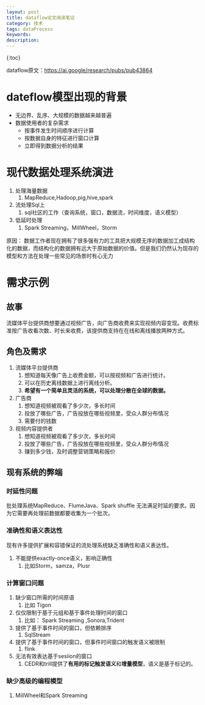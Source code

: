 ```yaml
---
layout: post
title: dataflow论文阅读笔记
category: 技术
tags: dataProcess
keywords: 
description: 
---
```

 
{:toc}


dataflow原文：<https://ai.google/research/pubs/pub43864>

# dateflow模型出现的背景

 - 无边界、乱序、大规模的数据越来越普遍
 - 数据使用者的复杂需求
    - 按事件发生时间顺序进行计算
    - 按数据自身的特征进行窗口计算
    - 立即得到数据分析的结果


# 现代数据处理系统演进

1. 处理海量数据
   1. MapReduce,Hadoop,pig,hive,spark
2. 流处理Sql上
   1. sql社区的工作（查询系统，窗口，数据流，时间维度，语义模型）
3. 低延时处理
   1. Spark Streaming，MillWheel，Storm


原因： 数据工作者现在拥有了很多强有力的工具把大规模无序的数据加工成结构化的数据，而结构化的数据拥有远大于原始数据的价值。但是我们仍然认为现存的模型和方法在处理一些常见的场景时有心无力


# 需求示例

## 故事

 流媒体平台提供商想要通过视频广告，向广告商收费来实现视频内容变现。收费标准按广告收看次数、时长来收费，该提供商支持在在线和离线播放两种方式。

## 角色及需求
1. 流媒体平台提供商
   1. 想知道每天像广告上收费金额，可以按视频和广告进行统计。
   2. 可以在历史离线数据上进行离线分析。
   3. **希望有一个简单且灵活的系统，可以处理分散在全球的数据。**
2. 广告商
   1. 想知道视频被观看了多少次，多长时间
   2. 投放了哪些广告，广告投放在哪些视频里，受众人群分布情况
   3. 需要付的钱数
3. 视频内容提供者
   1. 想知道视频被观看了多少次，多长时间
   2. 投放了哪些广告，广告投放在哪些视频里，受众人群分布情况
   3. 赚到多少钱，及时调整营销策略和报价

## 现有系统的弊端

### 时延性问题

批处理系统MapReduce、FlumeJava、Spark shuffle 无法满足时延的要求。因为它需要再处理前数据都要收集为一个批次。

### 准确性和语义表达性

现有许多提供扩展和容错保证的流处理系统缺乏准确性和语义表达性。

1. 不能提供exactly-once语义，影响正确性
   1. 比如Storm，samza，Plusr

### 计算窗口问题

1. 缺少窗口所需的时间原语
   1. 比如 Tigon
2. 仅仅限制于基于元组和基于事件处理时间的窗口
   1. 比如： Spark Streaming ,Sonora,Trident
3. 提供了基于事件时间的窗口，但依赖排序
   1. SqlStream
4. 提供了基于事件时间的窗口，但事件时间窗口的触发语义被限制
   1. flink
5. 无法有效表达基于sesiion的窗口
   1. CEDR和trill提供了**有用的标记触发语义**和**增量模型**，语义是基于标记的。
### 缺少高级的编程模型
   1. MillWheel和Spark Streaming






